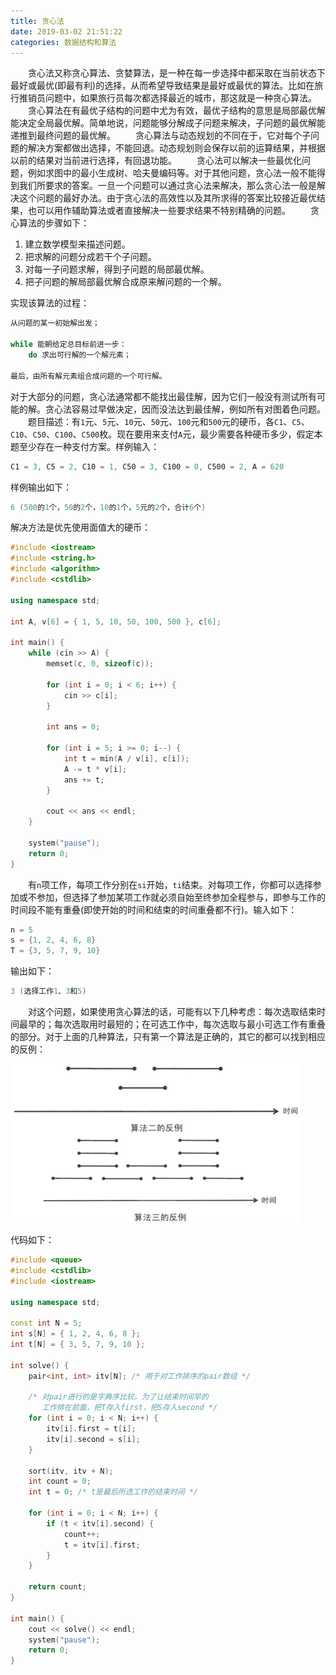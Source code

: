 ```yaml
---
title: 贪心法
date: 2019-03-02 21:51:22
categories: 数据结构和算法
---
```

&emsp;&emsp;贪心法又称贪心算法、贪婪算法，是一种在每一步选择中都采取在当前状态下最好或最优(即最有利)的选择，从而希望导致结果是最好或最优的算法。比如在旅行推销员问题中，如果旅行员每次都选择最近的城市，那这就是一种贪心算法。
&emsp;&emsp;贪心算法在有最优子结构的问题中尤为有效，最优子结构的意思是局部最优解能决定全局最优解。简单地说，问题能够分解成子问题来解决，子问题的最优解能递推到最终问题的最优解。
&emsp;&emsp;贪心算法与动态规划的不同在于，它对每个子问题的解决方案都做出选择，不能回退。动态规划则会保存以前的运算结果，并根据以前的结果对当前进行选择，有回退功能。
&emsp;&emsp;贪心法可以解决一些最优化问题，例如求图中的最小生成树、哈夫曼编码等。对于其他问题，贪心法一般不能得到我们所要求的答案。一旦一个问题可以通过贪心法来解决，那么贪心法一般是解决这个问题的最好办法。由于贪心法的高效性以及其所求得的答案比较接近最优结果，也可以用作辅助算法或者直接解决一些要求结果不特别精确的问题。
&emsp;&emsp;贪心算法的步骤如下：

1. 建立数学模型来描述问题。
2. 把求解的问题分成若干个子问题。
3. 对每一子问题求解，得到子问题的局部最优解。
4. 把子问题的解局部最优解合成原来解问题的一个解。

实现该算法的过程：

``` cpp
从问题的某一初始解出发；

while 能朝给定总目标前进一步：
    do 求出可行解的一个解元素；

最后，由所有解元素组合成问题的一个可行解。
```

对于大部分的问题，贪心法通常都不能找出最佳解，因为它们一般没有测试所有可能的解。贪心法容易过早做决定，因而没法达到最佳解，例如所有对图着色问题。
&emsp;&emsp;题目描述：有`1`元、`5`元、`10`元、`50`元、`100`元和`500`元的硬币，各`C1`、`C5`、`C10`、`C50`、`C100`、`C500`枚。现在要用来支付`A`元，最少需要各种硬币多少，假定本题至少存在一种支付方案。样例输入：

``` cpp
C1 = 3, C5 = 2, C10 = 1, C50 = 3, C100 = 0, C500 = 2, A = 620
```

样例输出如下：

``` cpp
6 (500的1个，50的2个，10的1个，5元的2个，合计6个)
```

解决方法是优先使用面值大的硬币：

``` cpp
#include <iostream>
#include <string.h>
#include <algorithm>
#include <cstdlib>
​
using namespace std;
​
int A, v[6] = { 1, 5, 10, 50, 100, 500 }, c[6];
​
int main() {
    while (cin >> A) {
        memset(c, 0, sizeof(c));
​
        for (int i = 0; i < 6; i++) {
            cin >> c[i];
        }
​
        int ans = 0;
​
        for (int i = 5; i >= 0; i--) {
            int t = min(A / v[i], c[i]);
            A -= t * v[i];
            ans += t;
        }
​
        cout << ans << endl;
    }
​
    system("pause");
    return 0;
}
```

&emsp;&emsp;有`n`项工作，每项工作分别在`si`开始，`ti`结束。对每项工作，你都可以选择参加或不参加，但选择了参加某项工作就必须自始至终参加全程参与，即参与工作的时间段不能有重叠(即使开始的时间和结束的时间重叠都不行)。输入如下：

``` cpp
n = 5
s = {1, 2, 4, 6, 8}
T = {3, 5, 7, 9, 10}
```

输出如下：

``` cpp
3 (选择工作1、3和5)
```

&emsp;&emsp;对这个问题，如果使用贪心算法的话，可能有以下几种考虑：每次选取结束时间最早的；每次选取用时最短的；在可选工作中，每次选取与最小可选工作有重叠的部分。对于上面的几种算法，只有第一个算法是正确的，其它的都可以找到相应的反例：

<img src="./贪心法/1.png" height="254" width="462">

代码如下：

``` cpp
#include <queue>
#include <cstdlib>
#include <iostream>
​
using namespace std;
​
const int N = 5;
int s[N] = { 1, 2, 4, 6, 8 };
int t[N] = { 3, 5, 7, 9, 10 };
​
int solve() {
    pair<int, int> itv[N]; /* 用于对工作排序的pair数组 */
​
    /* 对pair进行的是字典序比较。为了让结束时间早的
       工作排在前面，把T存入first，把S存入second */
    for (int i = 0; i < N; i++) {
        itv[i].first = t[i];
        itv[i].second = s[i];
    }
​
    sort(itv, itv + N);
    int count = 0;
    int t = 0; /* t是最后所选工作的结束时间 */
​
    for (int i = 0; i < N; i++) {
        if (t < itv[i].second) {
            count++;
            t = itv[i].first;
        }
    }
​
    return count;
}
​
int main() {
    cout << solve() << endl;
    system("pause");
    return 0;
}
```